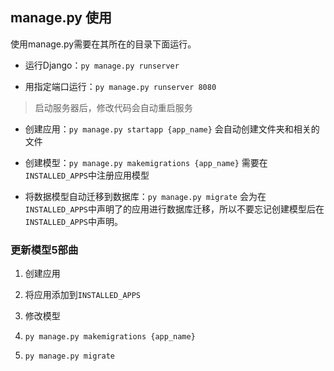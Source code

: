 ## manage.py 使用

使用manage.py需要在其所在的目录下面运行。

- 运行Django：`py manage.py runserver`

- 用指定端口运行：`py manage.py runserver 8080`

> 启动服务器后，修改代码会自动重启服务

- 创建应用：`py manage.py startapp {app_name}` 会自动创建文件夹和相关的文件

- 创建模型：`py manage.py makemigrations {app_name}` 需要在`INSTALLED_APPS`中注册应用模型

- 将数据模型自动迁移到数据库：`py manage.py migrate` 会为在`INSTALLED_APPS`中声明了的应用进行数据库迁移，所以不要忘记创建模型后在`INSTALLED_APPS`中声明。

### 更新模型5部曲

1. 创建应用

2. 将应用添加到`INSTALLED_APPS`

3. 修改模型

4. `py manage.py makemigrations {app_name}`

5. `py manage.py migrate`